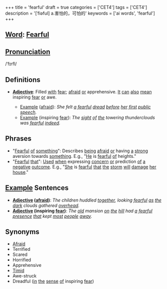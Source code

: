 +++
title = 'fearful'
draft = true
categories = ['CET4']
tags = ['CET4']
description = '[ˈfiəful] a.害怕的，可怕的'
keywords = ['ai words', 'fearful']
+++

## [Word](/post/word/): [Fearful](/post/fearful/)

## [Pronunciation](/post/pronunciation/)
/ˈfɪrfl/

## Definitions
- **[Adjective](/post/adjective/)**: Filled [with](/post/with/) [fear](/post/fear/); [afraid](/post/afraid/) [or](/post/or/) apprehensive. [It](/post/it/) [can](/post/can/) [also](/post/also/) [mean](/post/mean/) inspiring [fear](/post/fear/) [or](/post/or/) awe. 

  - [Example](/post/example/) ([afraid](/post/afraid/)): _She felt [a](/post/a/) [fearful](/post/fearful/) [dread](/post/dread/) [before](/post/before/) [her](/post/her/) [first](/post/first/) [public](/post/public/) [speech](/post/speech/)._
  - [Example](/post/example/) (inspiring [fear](/post/fear/)): _The [sight](/post/sight/) [of](/post/of/) [the](/post/the/) towering thunderclouds was [fearful](/post/fearful/) [indeed](/post/indeed/)._

## Phrases
- "[Fearful](/post/fearful/) [of](/post/of/) [something](/post/something/)": Describes [being](/post/being/) [afraid](/post/afraid/) [or](/post/or/) having [a](/post/a/) [strong](/post/strong/) aversion towards [something](/post/something/). E.g., "[He](/post/he/) is [fearful](/post/fearful/) [of](/post/of/) heights."
- "[Fearful](/post/fearful/) [that](/post/that/)": [Used](/post/used/) [when](/post/when/) expressing [concern](/post/concern/) [or](/post/or/) prediction [of](/post/of/) [a](/post/a/) [negative](/post/negative/) [outcome](/post/outcome/). E.g., "[She](/post/she/) is [fearful](/post/fearful/) [that](/post/that/) [the](/post/the/) [storm](/post/storm/) [will](/post/will/) [damage](/post/damage/) [her](/post/her/) [house](/post/house/)."

## [Example](/post/example/) Sentences
- **[Adjective](/post/adjective/) ([afraid](/post/afraid/))**: _The children huddled [together](/post/together/), looking [fearful](/post/fearful/) [as](/post/as/) [the](/post/the/) [dark](/post/dark/) clouds gathered [overhead](/post/overhead/)._
- **[Adjective](/post/adjective/) (inspiring [fear](/post/fear/))**: _The [old](/post/old/) mansion [on](/post/on/) [the](/post/the/) [hill](/post/hill/) had [a](/post/a/) [fearful](/post/fearful/) [presence](/post/presence/) [that](/post/that/) kept [most](/post/most/) [people](/post/people/) [away](/post/away/)._

## Synonyms
- [Afraid](/post/afraid/)
- Terrified
- Scared
- Horrified
- Apprehensive
- [Timid](/post/timid/)
- Awe-struck
- Dreadful ([in](/post/in/) [the](/post/the/) [sense](/post/sense/) [of](/post/of/) inspiring [fear](/post/fear/))
